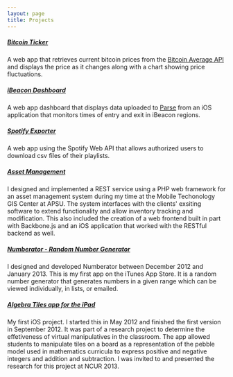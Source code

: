 ```yaml
---
layout: page
title: Projects
---  
```

##### [Bitcoin Ticker](http://lancebatson.me/bitcoin-ticker)
A web app that retrieves current bitcoin prices from the [Bitcoin Average API](https://bitcoinaverage.com/api) and displays the price as it changes along with a chart showing price fluctuations.

##### [iBeacon Dashboard](http://appcens.us/ibeacon-dashboard)
A web app dashboard that displays data uploaded to [Parse](https://parse.com/) from an iOS application that monitors times of entry and exit in iBeacon regions.

##### [Spotify Exporter](http://spotify-exporter.lancebatson.me)
A web app using the Spotify Web API that allows authorized users to download csv files of their playlists.

##### [Asset Management](http://www.apsu.edu/news/apsu-student-and-gis-center-develop-inventory-app)
I designed and implemented a REST service using a PHP web framework for an asset management system during my time at the Mobile Techonology GIS Center at APSU. The system interfaces with the clients' exsiting software to extend functionality and allow inventory tracking and modification. This also included the creation of a web frontend built in part with Backbone.js and an iOS application that worked with the RESTful backend as well.

##### [Numberator - Random Number Generator](https://itunes.apple.com/us/app/numberator-random-number-generator/id592819993?mt=8)
I designed and developed Numberator between December 2012 and January 2013. This is my first app on the iTunes App Store. It is a random number generator that generates numbers in a given range which can be viewed individually, in lists, or emailed.  

##### [Algebra Tiles app for the iPad](http://www.apsu.edu/csci)
My first iOS project. I started this in May 2012 and finished the first version in September 2012. It was part of a research project to determine the effetiveness of virtual manipulatives in the classroom. The app allowed students to manipulate tiles on a board as a representation of the pebble model used in mathematics curricula to express positive and negative integers and addition and subtraction. I was invited to and presented the research for this project at NCUR 2013.
